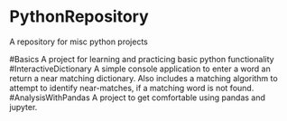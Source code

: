 # PythonRepository
A repository for misc python projects

#Basics
A project for learning and practicing basic python functionality
#InteractiveDictionary
A simple console application to enter a word an return a near matching dictionary. Also includes a matching algorithm to attempt to identify near-matches, if a matching word is not found.
#AnalysisWithPandas
A project to get comfortable using pandas and jupyter.
